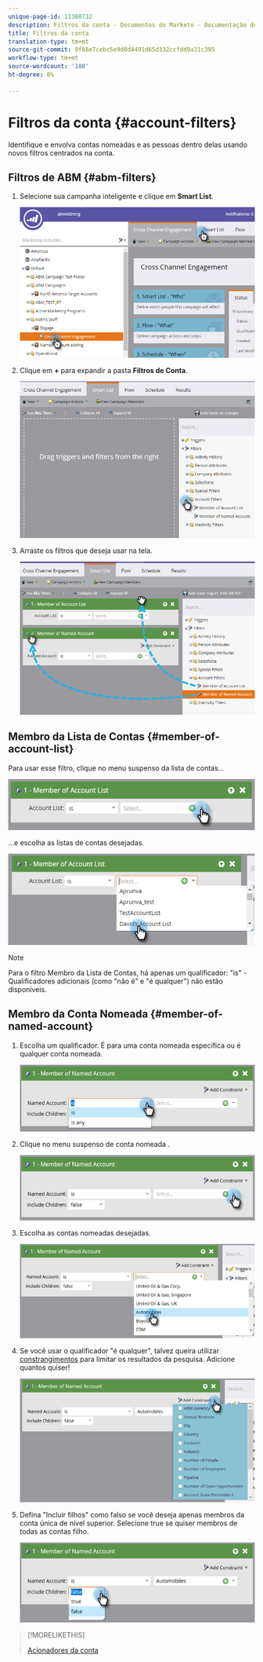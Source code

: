 ```yaml
---
unique-page-id: 11380732
description: Filtros da conta - Documentos do Marketo - Documentação do produto
title: Filtros da conta
translation-type: tm+mt
source-git-commit: 9f88e7cebc5e9d0d4491d65d332ccfdd9a31c395
workflow-type: tm+mt
source-wordcount: '180'
ht-degree: 0%

---
```



# Filtros da conta {#account-filters}

Identifique e envolva contas nomeadas e as pessoas dentro delas usando novos filtros centrados na conta.

## Filtros de ABM {#abm-filters}

1. Selecione sua campanha inteligente e clique em **Smart List**.

   ![](assets/one.png)

1. Clique em **+** para expandir a pasta **Filtros de Conta**.

   ![](assets/two.png)

1. Arraste os filtros que deseja usar na tela.

   ![](assets/three.png)

## Membro da Lista de Contas {#member-of-account-list}

Para usar esse filtro, clique no menu suspenso da lista de contas...

![](assets/four.png)

...e escolha as listas de contas desejadas.

![](assets/five.png)

>[!NOTE]
>
>Para o filtro Membro da Lista de Contas, há apenas um qualificador: &quot;is&quot; - Qualificadores adicionais (como &quot;não é&quot; e &quot;é qualquer&quot;) não estão disponíveis.

## Membro da Conta Nomeada {#member-of-named-account}

1. Escolha um qualificador. É para uma conta nomeada específica ou é qualquer conta nomeada.

   ![](assets/six.png)

1. Clique no menu suspenso de conta nomeada .

   ![](assets/seven.png)

1. Escolha as contas nomeadas desejadas.

   ![](assets/eight.png)

1. Se você usar o qualificador &quot;é qualquer&quot;, talvez queira utilizar [constrangimentos](/help/marketo/product-docs/core-marketo-concepts/smart-lists-and-static-lists/using-smart-lists/add-a-constraint-to-a-smart-list-filter.md) para limitar os resultados da pesquisa. Adicione quantos quiser!

   ![](assets/nine.png)

1. Defina &quot;Incluir filhos&quot; como falso se você deseja apenas membros da conta única de nível superior. Selecione true se quiser membros de todas as contas filho.

   ![](assets/ten.png)

>[!MORELIKETHIS]
>
>[Acionadores da conta](/help/marketo/product-docs/target-account-management/engage/account-triggers.md)
